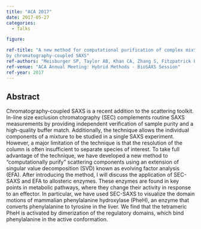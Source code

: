```yaml
---
title: "ACA 2017"
date: 2017-05-27
categories:
  - Talks

figure:

ref-title: "A new method for computational purification of complex mixtures
by chromatography-coupled SAXS"
ref-authors: "Meisburger SP, Taylor AB, Khan CA, Zhang S, Fitzpatrick PF, Ando N"
ref-venue: "ACA Annual Meeting: Hybrid Methods - BioSAXS Session"
ref-year: 2017
---
```


## Abstract

Chromatography-coupled SAXS is a recent addition to the scattering toolkit. In-line size exclusion chromatography (SEC) complements routine SAXS measurements by providing independent verification of sample purity and a high-quality buffer match. Additionally, the technique allows the individual components of a mixture to be studied in a single SAXS experiment. However, a major limitation of the technique is that the resolution of the column is often insufficient to separate species of interest. To take full advantage of the technique, we have developed a new method to “computationally purify” scattering components using an extension of singular value decomposition (SVD) known as evolving factor analysis (EFA). After introducing the method, I will discuss the application of SEC-SAXS and EFA to allosteric enzymes. These enzymes are found in key points in metabolic pathways, where they change their activity in response to an effector. In particular, we have used SEC-SAXS to visualize the domain motions of mammalian phenylalanine hydroxylase (PheH), an enzyme that converts phenylalanine to tyrosine in the liver. We find that the tetrameric PheH is activated by dimerization of the regulatory domains, which bind phenylalanine in the active conformation.
